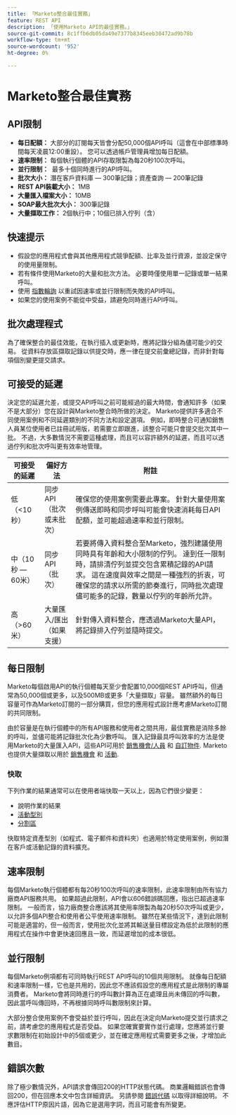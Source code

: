 ```yaml
---
title: 「Marketo整合最佳實務」
feature: REST API
description: 「使用Marketo API的最佳實務。」
source-git-commit: 8c1ffb6db05da49e7377b8345eeb30472ad9b78b
workflow-type: tm+mt
source-wordcount: '952'
ht-degree: 0%

---
```



# Marketo整合最佳實務

## API限制

- **每日配額：** 大部分的訂閱每天皆會分配50,000個API呼叫（這會在中部標準時間每天凌晨12:00重設）。 您可以透過帳戶管理員增加每日配額。
- **速率限制：** 每個執行個體的API存取限製為每20秒100次呼叫。
- **並行限制：**  最多十個同時進行的API呼叫。
- **批次大小：** 潛在客戶資料庫 — 300筆記錄；資產查詢 — 200筆記錄
- **REST API裝載大小：** 1MB
- **大量匯入檔案大小：** 10MB
- **SOAP最大批次大小：** 300筆記錄
- **大量擷取工作：** 2個執行中；10個已排入佇列（含）

## 快速提示

- 假設您的應用程式會與其他應用程式競爭配額、比率及並行資源，並設定保守的使用量限制。
- 若有條件使用Marketo的大量和批次方法。 必要時僅使用單一記錄或單一結果呼叫。
- 使用 [指數輪詢](https://en.wikipedia.org/wiki/Exponential_backoff) 以重試因速率或並行限制而失敗的API呼叫。
- 如果您的使用案例不能從中受益，請避免同時進行API呼叫。

## 批次處理程式

為了確保整合的最佳效能，在執行插入或更新時，應將記錄分組為儘可能少的交易。 從資料存放區擷取記錄以供提交時，應一律在提交前彙總記錄，而非針對每項個別變更提交請求。

## 可接受的延遲

決定您的延遲允差，或提交API呼叫之前可能經過的最大時間，會通知許多（如果不是大部分）您在設計與Marketo整合時所做的決定。 Marketo提供許多適合不同使用案例和不同延遲類別的不同方法和設定選項。 例如，即時整合可通知銷售人員某位使用者已註冊試用版，若需要立即跟進，該整合可能只會提交批次其中一批。 不過，大多數情況不需要這種處理，而且可以容許額外的延遲，而且可以透過佇列和批次呼叫更有效率地管理。

| 可接受的延遲 | 偏好方法 | 附註 |
|---|---|---|
| 低（&lt;10秒） | 同步API （批次或未批次） | 確保您的使用案例需要此專案。 針對大量使用案例傳送即時和同步呼叫可能會快速消耗每日API配額，並可能超過速率和並行限制。 |
| 中（10秒 — 60米） | 同步API （批次） | 若要將傳入資料整合至Marketo，強烈建議使用同時具有年齡和大小限制的佇列。 達到任一限制時，請排清佇列並提交包含累積記錄的API請求。 這在速度與效率之間是一種強烈的折衷，可確保您的請求以所需的節奏進行，同時批次處理儘可能多的記錄，數量以佇列的年齡所允許。 |
| 高（>60米） | 大量匯入/匯出（如果支援） | 針對傳入資料整合，應透過Marketo大量API，將記錄排入佇列並隨時提交。 |

## 每日限制

Marketo每個啟用API的執行個體每天至少會配置10,000個REST API呼叫，但通常為50,000個或更多，以及500MB或更多「大量擷取」容量。 雖然額外的每日容量可作為Marketo訂閱的一部分購買，但您的應用程式設計應考慮Marketo訂閱的共同限制。

由於容量是在執行個體中的所有API服務和使用者之間共用，最佳實務是消除多餘的呼叫，並儘可能將記錄批次化為少數呼叫。 匯入記錄最具呼叫效率的方法是使用Marketo的大量匯入API，這些API可用於 [銷售機會/人員](https://developer.adobe.com/marketo-apis/api/mapi/#tag/Bulk-Import-Leads/operation/importLeadUsingPOST) 和 [自訂物件](https://developer.adobe.com/marketo-apis/api/mapi/#tag/Snippets/operation/createSnippetUsingPOST). Marketo也提供大量擷取以用於 [銷售機會](bulk-lead-extract.md) 和 [活動](bulk-activity-extract.md).

### 快取

下列作業的結果通常可以在使用者端快取一天以上，因為它們很少變更：

- 說明作業的結果
- [活動型別](https://developer.adobe.com/marketo-apis/api/mapi/#tag/Activities/operation/getAllActivityTypesUsingGET)
- [分割區](https://developer.adobe.com/marketo-apis/api/mapi/#tag/Leads/operation/getLeadPartitionsUsingGET)

快取特定資產型別（如程式、電子郵件和資料夾）也適用於特定使用案例，例如潛在客戶或活動記錄的資料擴充。

## 速率限制

每個Marketo執行個體都有每20秒100次呼叫的速率限制，此速率限制由所有協力廠商API服務共用。 如果超過此限制，API會以606錯誤碼回應，指出已超過速率限制。 一般而言，協力廠商整合應該將其使用率限製為每20秒50次呼叫或更少，以允許多個API整合和使用者公平使用速率限制。 雖然在某些情況下，達到此限制可能是適當的，但一般而言，使用批次化並將其輸送量目標設定為低於此限制的應用程式在操作中會更快速回應且一致，而延遲增加的成本很低。

## 並行限制

每個Marketo例項都有可同時執行REST API呼叫的10個共用限制。 就像每日配額和速率限制一樣，它也是共用的，因此您不應該假設您的應用程式是此限制的專屬消費者。 Marketo會將同時進行的呼叫數計算為正在處理且尚未傳回的呼叫數，因此當呼叫傳回時，不再根據同時呼叫數限制來計算。

大部分整合使用案例不會受益於並行呼叫，因此在決定向Marketo提交並行請求之前，請考慮您的應用程式是否受益。 如果您確實要實作並行處理，您應將並行要求數限制在初始設計中的5個或更少，並在確定應用程式需要更多之後，才增加此數目。

## 錯誤次數

除了極少數情況外，API請求會傳回200的HTTP狀態代碼。 商業邏輯錯誤也會傳回200，但在回應本文中包含詳細資訊。 另請參閱 [錯誤代碼](error-codes.md) 以取得詳細說明。 不應評估HTTP原因片語，因為它是選用字詞，而且可能會有所變更。
